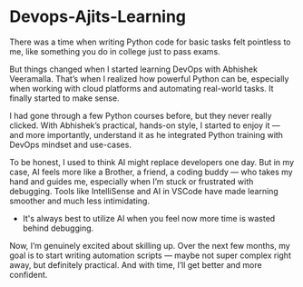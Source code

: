 # Devops-Ajits-Learning

There was a time when writing Python code for basic tasks felt pointless to me, like something you do in college just to pass exams.

But things changed when I started learning DevOps with Abhishek Veeramalla. That’s when I realized how powerful Python can be, especially when working with cloud platforms and automating real-world tasks. It finally started to make sense.

I had gone through a few Python courses before, but they never really clicked. With Abhishek’s practical, hands-on style, I started to enjoy it — and more importantly, understand it as he integrated Python training with DevOps mindset and use-cases.

To be honest, I used to think AI might replace developers one day. But in my case, AI feels more like a Brother, a friend, a coding buddy — who takes my hand and guides me, especially when I’m stuck or frustrated with debugging. Tools like IntelliSense and AI in VSCode have made learning smoother and much less intimidating. 

* It's always best to utilize AI when you feel now more time is wasted behind debugging.

Now, I’m genuinely excited about skilling up. Over the next few months, my goal is to start writing automation scripts — maybe not super complex right away, but definitely practical. And with time, I’ll get better and more confident.

